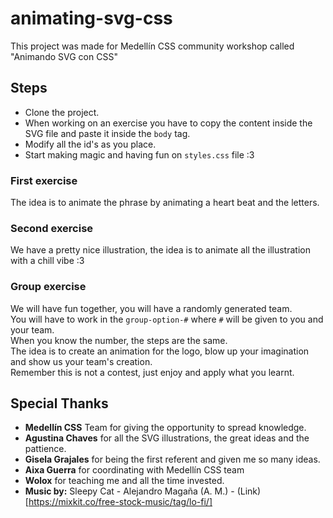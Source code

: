 # animating-svg-css
This project was made for Medellín CSS community workshop called "Animando SVG con CSS"

## Steps
* Clone the project.
* When working on an exercise you have to copy the content inside the SVG file and paste it inside the `body` tag.
* Modify all the id's as you place.
* Start making magic and having fun on `styles.css` file :3

### First exercise
The idea is to animate the phrase by animating a heart beat and the letters.

### Second exercise
We have a pretty nice illustration, the idea is to animate all the illustration with a chill vibe :3

### Group exercise
We will have fun together, you will have a randomly generated team.  
You will have to work in the `group-option-#` where `#` will be given to you and your team.  
When you know the number, the steps are the same.  
The idea is to create an animation for the logo, blow up your imagination and show us your team's creation.  
Remember this is not a contest, just enjoy and apply what you learnt.

## Special Thanks
* **Medellín CSS** Team for giving the opportunity to spread knowledge.
* **Agustina Chaves** for all the SVG illustrations, the great ideas and the pattience.
* **Gisela Grajales** for being the first referent and given me so many ideas.
* **Aixa Guerra** for coordinating with Medellín CSS team
* **Wolox** for teaching me and all the time invested.
* **Music by:** Sleepy Cat - Alejandro Magaña (A. M.) - (Link)[https://mixkit.co/free-stock-music/tag/lo-fi/]
